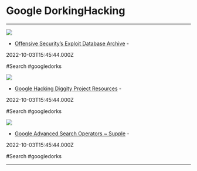 # Google DorkingHacking

---

![](https://rdl.ink/render/https%3A%2F%2Fwww.exploit-db.com%2Fgoogle-hacking-database)

- [Offensive Security’s Exploit Database Archive](https://www.exploit-db.com/google-hacking-database) - 

2022-10-03T15:45:44.000Z

#Search #googledorks

![](https://resources.bishopfox.com/wp-content/uploads/2019/07/cropped-Favicon-large-1.png)

- [Google Hacking Diggity Project Resources](https://resources.bishopfox.com/resources/tools/google-hacking-diggity) - 

2022-10-03T15:45:44.000Z

#Search #googledorks

![](https://mldv5s4crskq.i.optimole.com/cb:zFCd.461aa/w:auto/h:auto/q:mauto/f:best/id:bdafec49bd3a78911825ec62e8fe7b5e/https://supple.com.au/google-search-cheatsheet.jpg)

- [Google Advanced Search Operators ~ Supple](https://supple.com.au/tools/google-advanced-search-operators) - 

2022-10-03T15:45:44.000Z

#Search #googledorks

---


